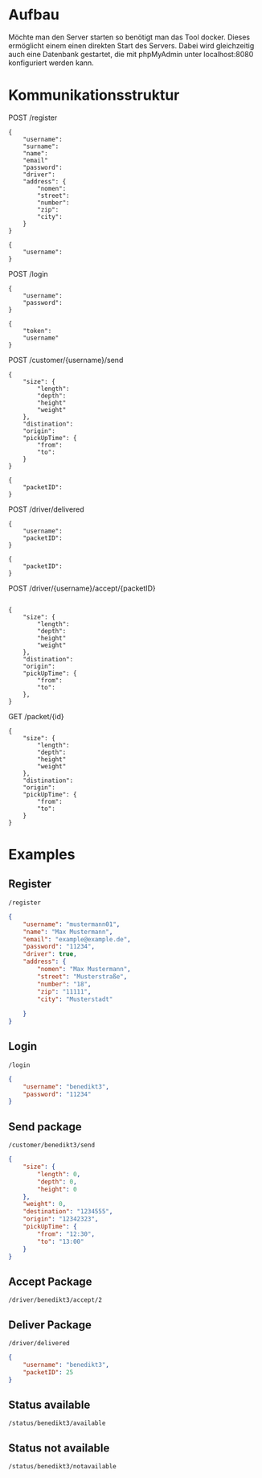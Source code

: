 # Aufbau

Möchte man den Server starten so benötigt man das Tool docker. Dieses ermöglicht einem einen direkten Start des Servers. Dabei wird gleichzeitig auch eine Datenbank gestartet, die mit phpMyAdmin unter localhost:8080 konfiguriert werden kann.

# Kommunikationsstruktur

POST /register
```
{
    "username":
    "surname":
    "name":
    "email"
    "password":
    "driver":
    "address": {
        "nomen":
        "street":
        "number":
        "zip":
        "city":
    }
}
```

```
{
    "username":
}
```

POST /login
```
{
    "username":
    "password":
}
```

```
{
    "token":
    "username" 
}
```


POST /customer/{username}/send
```
{
    "size": {
        "length":
        "depth":
        "height"
        "weight"
    },
    "distination":
    "origin":
    "pickUpTime": {
        "from":
        "to":
    }
}
```

```
{
    "packetID": 
}
```

POST /driver/delivered

```
{
    "username":
    "packetID":
}
```

```
{
    "packetID":
}
```

POST /driver/{username}/accept/{packetID}

```
```

```
{
    "size": {
        "length":
        "depth":
        "height"
        "weight"
    },
    "distination":
    "origin":
    "pickUpTime": {
        "from":
        "to":
    },
}
```


GET /packet/{id}

```
{
    "size": {
        "length":
        "depth":
        "height"
        "weight"
    },
    "distination":
    "origin":
    "pickUpTime": {
        "from":
        "to":
    }
}
```




# Examples

## Register

`/register`

```json
{
	"username": "mustermann01",
	"name": "Max Mustermann",
	"email": "example@example.de",
	"password": "11234",
	"driver": true,
	"address": {
		"nomen": "Max Mustermann",
		"street": "Musterstraße",
		"number": "18",
		"zip": "11111",
		"city": "Musterstadt"
		
	}
}
```

## Login

`/login`

```json
{
	"username": "benedikt3",
	"password": "11234"
}
```

## Send package

`/customer/benedikt3/send`

```json
{
	"size": {
		"length": 0,
		"depth": 0,
		"height": 0
	},
	"weight": 0,
	"destination": "1234555",
	"origin": "12342323",
	"pickUpTime": {
		"from": "12:30",
		"to": "13:00"
	}
}
```

## Accept Package
`/driver/benedikt3/accept/2`

## Deliver Package

`/driver/delivered`

```json
{
	"username": "benedikt3",
	"packetID": 25
}
```

## Status available

`/status/benedikt3/available`

## Status not available

`/status/benedikt3/notavailable`
